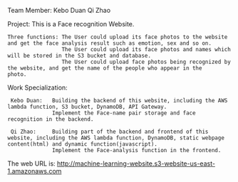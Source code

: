 Team Member: Kebo Duan   Qi Zhao

Project: This is a Face recognition Website. 

    Three functions: The User could upload its face photos to the website and get the face analysis result such as emotion, sex and so on.
                     The User could upload its face photos and names which will be stored in the S3 bucket and database.
                     The User could upload face photos being recognized by the website, and get the name of the people who appear in the                        photo. 
                   
Work Specialization:

     Kebo Duan:   Building the backend of this website, including the AWS lambda function, S3 bucket, DynamoDB, API Gateway.
                  Implement the Face-name pair storage and face recognition in the backend.
                  
     Qi Zhao:     Building part of the backend and frontend of this website, including the AWS lambda function, DynamoDB, static webpage content(html) and dynamic function(javascript). 
                  Implement the Face-analysis function in the frontend.


The web URL is:
 http://machine-learning-website.s3-website-us-east-1.amazonaws.com
